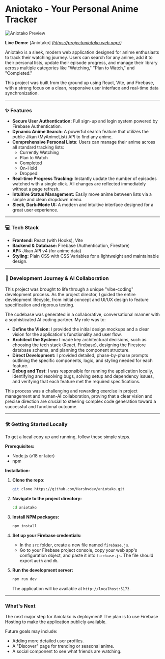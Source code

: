 # Aniotako - Your Personal Anime Tracker


![Aniotako Preview](https://github.com/user-attachments/assets/772f052e-6b8c-4a42-a6e4-6fcf1760814a)

**Live Demo:** [Aniotako] *(https://projectaniotako.web.app/)*

Aniotako is a sleek, modern web application designed for anime enthusiasts to track their watching journey. Users can search for any anime, add it to their personal lists, update their episode progress, and manage their library across multiple categories like "Watching," "Plan to Watch," and "Completed."

This project was built from the ground up using React, Vite, and Firebase, with a strong focus on a clean, responsive user interface and real-time data synchronization.

---

### ✨ Features

*   **Secure User Authentication:** Full sign-up and login system powered by Firebase Authentication.
*   **Dynamic Anime Search:** A powerful search feature that utilizes the public Jikan (MyAnimeList) API to find any anime.
*   **Comprehensive Personal Lists:** Users can manage their anime across all standard tracking lists:
    *   Currently Watching
    *   Plan to Watch
    *   Completed
    *   On-Hold
    *   Dropped
*   **Real-time Progress Tracking:** Instantly update the number of episodes watched with a single click. All changes are reflected immediately without a page refresh.
*   **Intuitive Status Management:** Easily move anime between lists via a simple and clean dropdown menu.
*   **Sleek, Dark-Mode UI:** A modern and intuitive interface designed for a great user experience.

---

### 💻 Tech Stack

*   **Frontend:** React (with Hooks), Vite
*   **Backend & Database:** Firebase (Authentication, Firestore)
*   **API:** Jikan API v4 (for anime data)
*   **Styling:** Plain CSS with CSS Variables for a lightweight and maintainable design.

---

### 🚀 Development Journey & AI Collaboration

This project was brought to life through a unique "vibe-coding" development process. As the project director, I guided the entire development lifecycle, from initial concept and UI/UX design to feature specification and rigorous testing.

The codebase was generated in a collaborative, conversational manner with a sophisticated AI coding partner. My role was to:
-   **Define the Vision:** I provided the initial design mockups and a clear vision for the application's functionality and user flow.
-   **Architect the System:** I made key architectural decisions, such as choosing the tech stack (React, Firebase), designing the Firestore database schema, and planning the component structure.
-   **Direct Development:** I provided detailed, phase-by-phase prompts outlining the specific components, logic, and styling needed for each feature.
-   **Debug and Test:** I was responsible for running the application locally, identifying and resolving bugs, solving setup and dependency issues, and verifying that each feature met the required specifications.

This process was a challenging and rewarding exercise in project management and human-AI collaboration, proving that a clear vision and precise direction are crucial to steering complex code generation toward a successful and functional outcome.

---

### 🛠️ Getting Started Locally

To get a local copy up and running, follow these simple steps.

**Prerequisites:**
*   Node.js (v18 or later)
*   npm

**Installation:**

1.  **Clone the repo:**
    ```sh
    git clone https://github.com/Harshvdev/aniotako.git
    ```

2.  **Navigate to the project directory:**
    ```sh
    cd aniotako
    ```

3.  **Install NPM packages:**
    ```sh
    npm install
    ```

4.  **Set up your Firebase credentials:**
    *   In the `src` folder, create a new file named `firebase.js`.
    *   Go to your Firebase project console, copy your web app's configuration object, and paste it into `firebase.js`. The file should export `auth` and `db`.

5.  **Run the development server:**
    ```sh
    npm run dev
    ```
    The application will be available at `http://localhost:5173`.

---
### What's Next

The next major step for Aniotako is deployment! The plan is to use Firebase Hosting to make the application publicly available.

Future goals may include:
*   Adding more detailed user profiles.
*   A "Discover" page for trending or seasonal anime.
*   A social component to see what friends are watching.